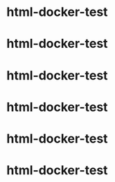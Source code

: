 # html-docker-test
# html-docker-test
# html-docker-test
# html-docker-test
# html-docker-test
# html-docker-test
